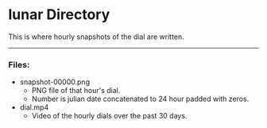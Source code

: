 # lunar Directory

This is where hourly snapshots of the dial are written.

---

### Files:

* snapshot-00000.png
	* PNG file of that hour's dial.
	* Number is julian date concatenated to 24 hour padded with zeros.
* dial.mp4
	* Video of the hourly dials over the past 30 days.